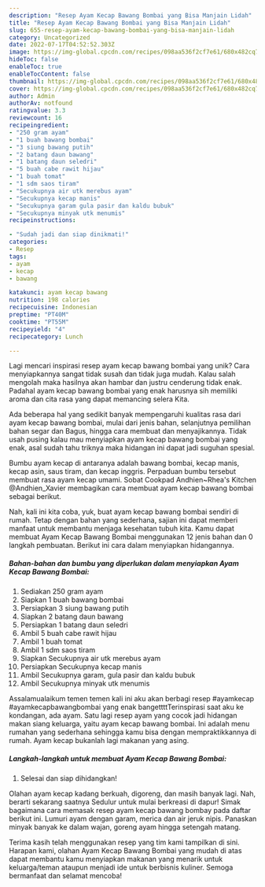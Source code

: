 ```yaml
---
description: "Resep Ayam Kecap Bawang Bombai yang Bisa Manjain Lidah"
title: "Resep Ayam Kecap Bawang Bombai yang Bisa Manjain Lidah"
slug: 655-resep-ayam-kecap-bawang-bombai-yang-bisa-manjain-lidah
category: Uncategorized
date: 2022-07-17T04:52:52.303Z
image: https://img-global.cpcdn.com/recipes/098aa536f2cf7e61/680x482cq70/ayam-kecap-bawang-bombai-foto-resep-utama.jpg
hideToc: false
enableToc: true
enableTocContent: false
thumbnail: https://img-global.cpcdn.com/recipes/098aa536f2cf7e61/680x482cq70/ayam-kecap-bawang-bombai-foto-resep-utama.jpg
cover: https://img-global.cpcdn.com/recipes/098aa536f2cf7e61/680x482cq70/ayam-kecap-bawang-bombai-foto-resep-utama.jpg
author: Admin
authorAv: notfound
ratingvalue: 3.3
reviewcount: 16
recipeingredient:
- "250 gram ayam"
- "1 buah bawang bombai"
- "3 siung bawang putih"
- "2 batang daun bawang"
- "1 batang daun seledri"
- "5 buah cabe rawit hijau"
- "1 buah tomat"
- "1 sdm saos tiram"
- "Secukupnya air utk merebus ayam"
- "Secukupnya kecap manis"
- "Secukupnya garam gula pasir dan kaldu bubuk"
- "Secukupnya minyak utk menumis"
recipeinstructions:

- "Sudah jadi dan siap dinikmati!"
categories:
- Resep
tags:
- ayam
- kecap
- bawang

katakunci: ayam kecap bawang 
nutrition: 198 calories
recipecuisine: Indonesian
preptime: "PT40M"
cooktime: "PT55M"
recipeyield: "4"
recipecategory: Lunch

---
```





Lagi mencari inspirasi resep ayam kecap bawang bombai yang unik? Cara menyiapkannya sangat tidak susah dan tidak juga mudah. Kalau salah mengolah maka hasilnya akan hambar dan justru cenderung tidak enak. Padahal ayam kecap bawang bombai yang enak harusnya sih memiliki aroma dan cita rasa yang dapat memancing selera Kita.





Ada beberapa hal yang sedikit banyak mempengaruhi kualitas rasa dari ayam kecap bawang bombai, mulai dari jenis bahan, selanjutnya pemilihan bahan segar dan Bagus, hingga cara membuat dan menyajikannya. Tidak usah pusing kalau mau menyiapkan ayam kecap bawang bombai yang enak,      asal sudah tahu triknya maka hidangan ini dapat jadi suguhan spesial.














Bumbu ayam kecap di antaranya adalah bawang bombai, kecap manis, kecap asin, saus tiram, dan kecap inggris. Perpaduan bumbu tersebut membuat rasa ayam kecap umami. Sobat Cookpad Andhien~Rhea&#39;s Kitchen @Andhien_Xavier membagikan cara membuat ayam kecap bawang bombai sebagai berikut.






Nah, kali ini kita coba, yuk, buat ayam kecap bawang bombai sendiri di rumah. Tetap dengan bahan yang sederhana, sajian ini dapat memberi manfaat untuk membantu menjaga kesehatan tubuh kita. Kamu dapat membuat Ayam Kecap Bawang Bombai menggunakan 12 jenis bahan dan 0 langkah pembuatan. Berikut ini cara dalam menyiapkan hidangannya.

<!--inarticleads1-->

##### Bahan-bahan dan bumbu yang diperlukan dalam menyiapkan Ayam Kecap Bawang Bombai:

1. Sediakan 250 gram ayam
1. Siapkan 1 buah bawang bombai
1. Persiapkan 3 siung bawang putih
1. Siapkan 2 batang daun bawang
1. Persiapkan 1 batang daun seledri
1. Ambil 5 buah cabe rawit hijau
1. Ambil 1 buah tomat
1. Ambil 1 sdm saos tiram
1. Siapkan Secukupnya air utk merebus ayam
1. Persiapkan Secukupnya kecap manis
1. Ambil Secukupnya garam, gula pasir dan kaldu bubuk
1. Ambil Secukupnya minyak utk menumis


Assalamualaikum temen temen kali ini aku akan berbagi resep #ayamkecap #ayamkecapbawangbombai yang enak bangettttTerinspirasi saat aku ke kondangan, ada ayam. Satu lagi resep ayam yang cocok jadi hidangan makan siang keluarga, yaitu ayam kecap bawang bombai. Ini adalah menu rumahan yang sederhana sehingga kamu bisa dengan mempraktikkannya di rumah. Ayam kecap bukanlah lagi makanan yang asing. 

<!--inarticleads2-->

##### Langkah-langkah untuk membuat Ayam Kecap Bawang Bombai:


1. Selesai dan siap dihidangkan!

Olahan ayam kecap kadang berkuah, digoreng, dan masih banyak lagi. Nah, berarti sekarang saatnya Sedulur untuk mulai berkreasi di dapur! Simak bagaimana cara memasak resep ayam kecap bawang bombay pada daftar berikut ini. Lumuri ayam dengan garam, merica dan air jeruk nipis. Panaskan minyak banyak ke dalam wajan, goreng ayam hingga setengah matang. 

Terima kasih telah menggunakan resep yang tim kami tampilkan di sini. Harapan kami, olahan Ayam Kecap Bawang Bombai yang mudah di atas dapat membantu kamu menyiapkan makanan yang menarik untuk keluarga/teman ataupun menjadi ide untuk berbisnis kuliner. Semoga bermanfaat dan selamat mencoba!
